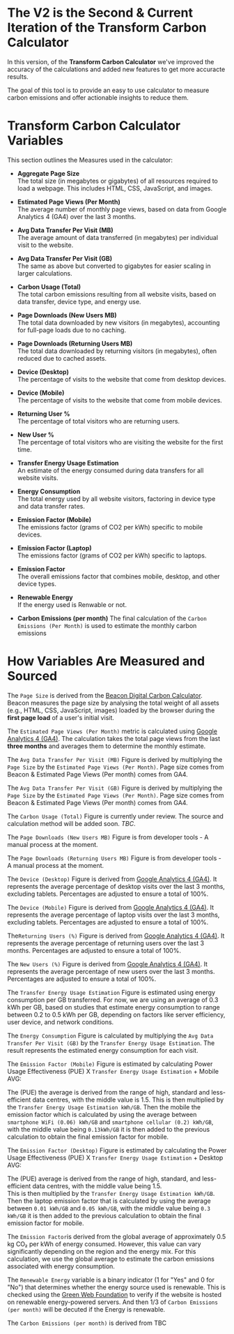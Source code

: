 #  The V2 is the Second & Current Iteration of the Transform Carbon Calculator

In this version, of the **Transform Carbon Calculator** we've improved the accuracy of the calculations and added new features to get more accuracte results.

The goal of this tool is to provide an easy to use calculator to measure carbon emissions and offer actionable insights to reduce them.

# Transform Carbon Calculator Variables

This section outlines the Measures used in the calculator:

- **Aggregate Page Size**  
  The total size (in megabytes or gigabytes) of all resources required to load a webpage. This includes HTML, CSS, JavaScript, and images.

- **Estimated Page Views (Per Month)**  
  The average number of monthly page views, based on data from Google Analytics 4 (GA4) over the last 3 months.

- **Avg Data Transfer Per Visit (MB)**  
  The average amount of data transferred (in megabytes) per individual visit to the website.

- **Avg Data Transfer Per Visit (GB)**  
  The same as above but converted to gigabytes for easier scaling in larger calculations.

- **Carbon Usage (Total)**  
  The total carbon emissions resulting from all website visits, based on data transfer, device type, and energy use.

- **Page Downloads (New Users MB)**  
  The total data downloaded by new visitors (in megabytes), accounting for full-page loads due to no caching.

- **Page Downloads (Returning Users MB)**  
  The total data downloaded by returning visitors (in megabytes), often reduced due to cached assets.

- **Device (Desktop)**  
  The percentage of visits to the website that come from desktop devices.

- **Device (Mobile)**  
  The percentage of visits to the website that come from mobile devices.

- **Returning User %**  
  The percentage of total visitors who are returning users.

- **New User %**  
  The percentage of total visitors who are visiting the website for the first time.

- **Transfer Energy Usage Estimation**  
  An estimate of the energy consumed during data transfers for all website visits.

- **Energy Consumption**  
  The total energy used by all website visitors, factoring in device type and data transfer rates.

- **Emission Factor (Mobile)**  
  The emissions factor (grams of CO2 per kWh) specific to mobile devices.

- **Emission Factor (Laptop)**  
  The emissions factor (grams of CO2 per kWh) specific to laptops.

- **Emission Factor**  
  The overall emissions factor that combines mobile, desktop, and other device types.

- **Renewable Energy**  
  If the energy used is Renwable or not.

- **Carbon Emissions (per month)**
  The final calculation of the `Carbon Emissions (Per Month)` is used to estimate the monthly carbon emissions 

# How Variables Are Measured and Sourced

The `Page Size` is derived from the [Beacon Digital Carbon Calculator](https://www.websitecarbon.com).  
Beacon measures the page size by analysing the total weight of all assets (e.g., HTML, CSS, JavaScript, images) loaded by the browser during the **first page load** of a user's initial visit.

The `Estimated Page Views (Per Month)` metric is calculated using [Google Analytics 4 (GA4)](https://marketingplatform.google.com/about/analytics/). The calculation takes the total page views from the last **three months** and averages them to determine the monthly estimate. 

The `Avg Data Transfer Per Visit (MB)` Figure is derived by multiplying the `Page Size` by the  `Estimated Page Views (Per Month)`. Page size comes from Beacon & Estimated Page Views (Per month) comes from GA4.

The `Avg Data Transfer Per Visit (GB)` Figure is derived by multiplying the `Page Size` by the  `Estimated Page Views (Per Month)`. Page size comes from Beacon & Estimated Page Views (Per month) comes from GA4.

The `Carbon Usage (Total)` Figure is currently under review. The source and calculation method will be added soon. *TBC*.

The `Page Downloads (New Users MB)` Figure is from developer tools - A manual process at the moment. 

The `Page Downloads (Returning Users MB)` Figure is from developer tools - A manual process at the moment. 

The `Device (Desktop)` Figure is derived from [Google Analytics 4 (GA4)](https://marketingplatform.google.com/about/analytics/). It represents the average percentage of desktop visits over the last 3 months, excluding tablets. Percentages are adjusted to ensure a total of 100%.  

The `Device (Mobile)` Figure is derived from [Google Analytics 4 (GA4)](https://marketingplatform.google.com/about/analytics/). It represents the average percentage of laptop visits over the last 3 months, excluding tablets. Percentages are adjusted to ensure a total of 100%.  

The`Returning Users (%)` Figure is derived from [Google Analytics 4 (GA4)](https://marketingplatform.google.com/about/analytics/). It represents the average percentage of returning users over the last 3 months. Percentages are adjusted to ensure a total of 100%.  

The `New Users (%)` Figure is derived from [Google Analytics 4 (GA4)](https://marketingplatform.google.com/about/analytics/). It represents the average percentage of new users over the last 3 months. Percentages are adjusted to ensure a total of 100%.  

The `Transfer Energy Usage Estimation` Figure is estimated using energy consumption per GB transferred. For now, we are using an average of 0.3 kWh per GB, based on studies that estimate energy consumption to range between 0.2 to 0.5 kWh per GB, depending on factors like server efficiency, user device, and network conditions.

The `Energy Consumption` Figure is calculated by multiplying the `Avg Data Transfer Per Visit (GB)` by the `Transfer Energy Usage Estimation`. The result represents the estimated energy consumption for each visit.

The `Emission Factor (Mobile)` Figure is estimated by calculating Power Usage Effectiveness (PUE) X `Transfer Energy Usage Estimation` + Mobile AVG:

The (PUE) the average is derived from the range of high, standard and less-efficient data centres, with the middle value is 1.5. 
This is then multiplied by the `Transfer Energy Usage Estimation kWh/GB`. 
Then the mobile the emission factor which is calculated by using the average between `smartphone WiFi (0.06) kWh/GB` and `smartphone cellular (0.2) kWh/GB`, with the middle value being `0.13kWh/GB` it is then added to the previous calculation to obtain the final emission factor for mobile.

The `Emission Factor (Desktop)` Figure is estimated by calculating the Power Usage Effectiveness (PUE) X `Transfer Energy Usage Estimation` + Desktop AVG:

The (PUE) average is derived from the range of high, standard, and less-efficient data centres, with the middle value being 1.5.  
This is then multiplied by the `Transfer Energy Usage Estimation kWh/GB`. 
Then the laptop emission factor that is calculated by using the average between `0.01 kWh/GB` and `0.05 kWh/GB`, with the middle value being `0.3 kWh/GB` it is then added to the previous calculation to obtain the final emission factor for mobile.

The `Emission Factor`is derived from the global average of approximately 0.5 kg CO₂ per kWh of energy consumed. However, this value can vary significantly depending on the region and the energy mix. For this calculation, we use the global average to estimate the carbon emissions associated with energy consumption.

The `Renewable Energy` variable is a binary indicator (1 for "Yes" and 0 for "No") that determines whether the energy source used is renewable. 
This is checked using the [Green Web Foundation](https://www.thegreenwebfoundation.org/) to verify if the website is hosted on renewable energy-powered servers.
And then 1/3 of `Carbon Emissions (per month)` will be decuted if the Energy is renewable.


The `Carbon Emissions (per month)` is derived from TBC


